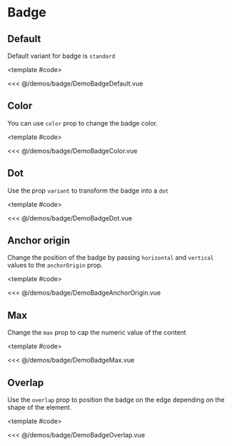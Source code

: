 # Badge

<!-- 👉 Default -->
<Demo>

## Default

Default variant for badge is `standard`

<DemoBadgeDefault />

<template #code>

<<< @/demos/badge/DemoBadgeDefault.vue

</template>

</Demo>

<!-- 👉 Color -->
<Demo>

## Color

You can use `color` prop to change the badge color.

<DemoBadgeColor />

<template #code>

<<< @/demos/badge/DemoBadgeColor.vue

</template>

</Demo>

<!-- 👉 Dot -->
<Demo>

## Dot

Use the prop `variant` to transform the badge into a `dot` 

<DemoBadgeDot />

<template #code>

<<< @/demos/badge/DemoBadgeDot.vue

</template>

</Demo>

<!-- 👉 Anchor origin -->
<Demo>

## Anchor origin

Change the position of the badge by passing `horizontal` and `vertical` values to the `anchorOrigin` prop.

<DemoBadgeAnchorOrigin />

<template #code>

<<< @/demos/badge/DemoBadgeAnchorOrigin.vue

</template>

</Demo>

<!-- 👉 Max -->
<Demo>

## Max

Change the `max` prop to cap the numeric value of the content

<DemoBadgeMax />

<template #code>

<<< @/demos/badge/DemoBadgeMax.vue

</template>

</Demo>

<!-- 👉 Overlap -->
<Demo>

## Overlap

Use the `overlap` prop to position the badge on the edge depending on the shape of the element.

<DemoBadgeOverlap />

<template #code>

<<< @/demos/badge/DemoBadgeOverlap.vue

</template>

</Demo>
